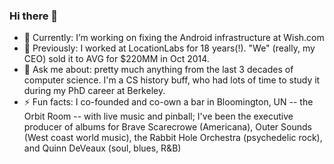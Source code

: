 ### Hi there 👋

<!--
**toddhodes/toddhodes** is a ✨ _special_ ✨ repository because its `README.md` (this file) appears on your GitHub profile.
-->

- 🔭 Currently: I’m working on fixing the Android infrastructure at Wish.com
- 🔭 Previously: I worked at LocationLabs for 18 years(!).  "We" (really, my CEO) sold it to AVG for $220MM in Oct 2014.
- 💬 Ask me about: pretty much anything from the last 3 decades of computer science.  I'm a CS history buff, who had lots of time to study it during my PhD career at Berkeley.
- ⚡ Fun facts: I co-founded and co-own a bar in Bloomington, UN -- the Orbit Room -- with live music and pinball; I've been the executive producer of albums for Brave Scarecrowe (Americana), Outer Sounds (West coast world music), the Rabbit Hole Orchestra (psychedelic rock), and Quinn DeVeaux (soul, blues, R&B)
